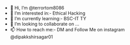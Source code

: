 - 👋 Hi, I’m @terrortom8086
- 👀 I’m interested in:- Ethical Hacking
- 🌱 I’m currently learning:- BSC-IT TY
- 💞️ I’m looking to collaborate on ...
- 📫 How to reach me:- DM and Follow Me on instagram @dipakkshirsagar01

<!---
terrortom8086/terrortom8086 is a ✨ special ✨ repository because its `README.md` (this file) appears on your GitHub profile.
You can click the Preview link to take a look at your changes.
--->
